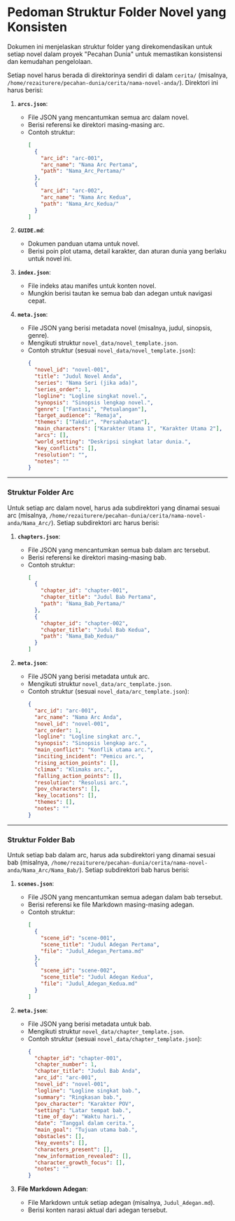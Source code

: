 # Pedoman Struktur Folder Novel yang Konsisten

Dokumen ini menjelaskan struktur folder yang direkomendasikan untuk setiap novel dalam proyek "Pecahan Dunia" untuk memastikan konsistensi dan kemudahan pengelolaan.

Setiap novel harus berada di direktorinya sendiri di dalam `cerita/` (misalnya, `/home/rezaiturere/pecahan-dunia/cerita/nama-novel-anda/`). Direktori ini harus berisi:

1.  **`arcs.json`**:
    *   File JSON yang mencantumkan semua arc dalam novel.
    *   Berisi referensi ke direktori masing-masing arc.
    *   Contoh struktur:
        ```json
        [
          {
            "arc_id": "arc-001",
            "arc_name": "Nama Arc Pertama",
            "path": "Nama_Arc_Pertama/"
          },
          {
            "arc_id": "arc-002",
            "arc_name": "Nama Arc Kedua",
            "path": "Nama_Arc_Kedua/"
          }
        ]
        ```

2.  **`GUIDE.md`**:
    *   Dokumen panduan utama untuk novel.
    *   Berisi poin plot utama, detail karakter, dan aturan dunia yang berlaku untuk novel ini.

3.  **`index.json`**:
    *   File indeks atau manifes untuk konten novel.
    *   Mungkin berisi tautan ke semua bab dan adegan untuk navigasi cepat.

4.  **`meta.json`**:
    *   File JSON yang berisi metadata novel (misalnya, judul, sinopsis, genre).
    *   Mengikuti struktur `novel_data/novel_template.json`.
    *   Contoh struktur (sesuai `novel_data/novel_template.json`):
        ```json
        {
          "novel_id": "novel-001",
          "title": "Judul Novel Anda",
          "series": "Nama Seri (jika ada)",
          "series_order": 1,
          "logline": "Logline singkat novel.",
          "synopsis": "Sinopsis lengkap novel.",
          "genre": ["Fantasi", "Petualangan"],
          "target_audience": "Remaja",
          "themes": ["Takdir", "Persahabatan"],
          "main_characters": ["Karakter Utama 1", "Karakter Utama 2"],
          "arcs": [],
          "world_setting": "Deskripsi singkat latar dunia.",
          "key_conflicts": [],
          "resolution": "",
          "notes": ""
        }
        ```

---

### Struktur Folder Arc

Untuk setiap arc dalam novel, harus ada subdirektori yang dinamai sesuai arc (misalnya, `/home/rezaiturere/pecahan-dunia/cerita/nama-novel-anda/Nama_Arc/`). Setiap subdirektori arc harus berisi:

1.  **`chapters.json`**:
    *   File JSON yang mencantumkan semua bab dalam arc tersebut.
    *   Berisi referensi ke direktori masing-masing bab.
    *   Contoh struktur:
        ```json
        [
          {
            "chapter_id": "chapter-001",
            "chapter_title": "Judul Bab Pertama",
            "path": "Nama_Bab_Pertama/"
          },
          {
            "chapter_id": "chapter-002",
            "chapter_title": "Judul Bab Kedua",
            "path": "Nama_Bab_Kedua/"
          }
        ]
        ```

2.  **`meta.json`**:
    *   File JSON yang berisi metadata untuk arc.
    *   Mengikuti struktur `novel_data/arc_template.json`.
    *   Contoh struktur (sesuai `novel_data/arc_template.json`):
        ```json
        {
          "arc_id": "arc-001",
          "arc_name": "Nama Arc Anda",
          "novel_id": "novel-001",
          "arc_order": 1,
          "logline": "Logline singkat arc.",
          "synopsis": "Sinopsis lengkap arc.",
          "main_conflict": "Konflik utama arc.",
          "inciting_incident": "Pemicu arc.",
          "rising_action_points": [],
          "climax": "Klimaks arc.",
          "falling_action_points": [],
          "resolution": "Resolusi arc.",
          "pov_characters": [],
          "key_locations": [],
          "themes": [],
          "notes": ""
        }
        ```

---

### Struktur Folder Bab

Untuk setiap bab dalam arc, harus ada subdirektori yang dinamai sesuai bab (misalnya, `/home/rezaiturere/pecahan-dunia/cerita/nama-novel-anda/Nama_Arc/Nama_Bab/`). Setiap subdirektori bab harus berisi:

1.  **`scenes.json`**:
    *   File JSON yang mencantumkan semua adegan dalam bab tersebut.
    *   Berisi referensi ke file Markdown masing-masing adegan.
    *   Contoh struktur:
        ```json
        [
          {
            "scene_id": "scene-001",
            "scene_title": "Judul Adegan Pertama",
            "file": "Judul_Adegan_Pertama.md"
          },
          {
            "scene_id": "scene-002",
            "scene_title": "Judul Adegan Kedua",
            "file": "Judul_Adegan_Kedua.md"
          }
        ]
        ```

2.  **`meta.json`**:
    *   File JSON yang berisi metadata untuk bab.
    *   Mengikuti struktur `novel_data/chapter_template.json`.
    *   Contoh struktur (sesuai `novel_data/chapter_template.json`):
        ```json
        {
          "chapter_id": "chapter-001",
          "chapter_number": 1,
          "chapter_title": "Judul Bab Anda",
          "arc_id": "arc-001",
          "novel_id": "novel-001",
          "logline": "Logline singkat bab.",
          "summary": "Ringkasan bab.",
          "pov_character": "Karakter POV",
          "setting": "Latar tempat bab.",
          "time_of_day": "Waktu hari.",
          "date": "Tanggal dalam cerita.",
          "main_goal": "Tujuan utama bab.",
          "obstacles": [],
          "key_events": [],
          "characters_present": [],
          "new_information_revealed": [],
          "character_growth_focus": [],
          "notes": ""
        }
        ```

3.  **File Markdown Adegan**:
    *   File Markdown untuk setiap adegan (misalnya, `Judul_Adegan.md`).
    *   Berisi konten narasi aktual dari adegan tersebut.
